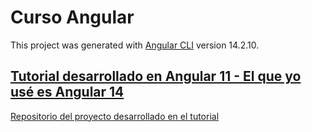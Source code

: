 # Curso Angular

This project was generated with [Angular CLI](https://github.com/angular/angular-cli) version 14.2.10.

## [Tutorial desarrollado en Angular 11 - El que yo usé es Angular 14](https://www.youtube.com/watch?v=WfTswDhuFhM&list=PLy09ETjgu8VqSJgZXiiL-pSg4g1xbowGE&index=1)
[Repositorio del proyecto desarrollado en el tutorial](https://github.com/jimyhdolores/curso-angular-11-fuckyncode)
